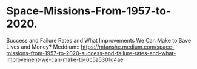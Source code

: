 # Space-Missions-From-1957-to-2020.
Success and Failure Rates and What Improvements We Can Make to Save Lives and Money?
Meddium:: https://mfanshe.medium.com/space-missions-from-1957-to-2020-success-and-failure-rates-and-what-improvement-we-can-make-to-6c5a5301d4ae
